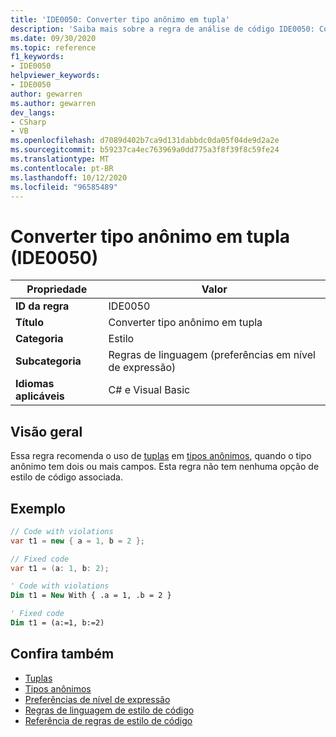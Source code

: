 ```yaml
---
title: 'IDE0050: Converter tipo anônimo em tupla'
description: 'Saiba mais sobre a regra de análise de código IDE0050: Converter tipo anônimo em tupla'
ms.date: 09/30/2020
ms.topic: reference
f1_keywords:
- IDE0050
helpviewer_keywords:
- IDE0050
author: gewarren
ms.author: gewarren
dev_langs:
- CSharp
- VB
ms.openlocfilehash: d7089d402b7ca9d131dabbdc0da05f04de9d2a2e
ms.sourcegitcommit: b59237ca4ec763969a0dd775a3f8f39f8c59fe24
ms.translationtype: MT
ms.contentlocale: pt-BR
ms.lasthandoff: 10/12/2020
ms.locfileid: "96585489"
---
```

# <a name="convert-anonymous-type-to-tuple-ide0050"></a>Converter tipo anônimo em tupla (IDE0050)

|Propriedade|Valor|
|-|-|
| **ID da regra** | IDE0050 |
| **Título** | Converter tipo anônimo em tupla |
| **Categoria** | Estilo |
| **Subcategoria** | Regras de linguagem (preferências em nível de expressão) |
| **Idiomas aplicáveis** | C# e Visual Basic |

## <a name="overview"></a>Visão geral

Essa regra recomenda o uso de [tuplas](../../../csharp/language-reference/builtin-types/value-tuples.md) em [tipos anônimos](../../../csharp/programming-guide/classes-and-structs/anonymous-types.md), quando o tipo anônimo tem dois ou mais campos. Esta regra não tem nenhuma opção de estilo de código associada.

## <a name="example"></a>Exemplo

```csharp
// Code with violations
var t1 = new { a = 1, b = 2 };

// Fixed code
var t1 = (a: 1, b: 2);
```

```vb
' Code with violations
Dim t1 = New With { .a = 1, .b = 2 }

' Fixed code
Dim t1 = (a:=1, b:=2)
```

## <a name="see-also"></a>Confira também

- [Tuplas](../../../csharp/language-reference/builtin-types/value-tuples.md)
- [Tipos anônimos](../../../csharp/programming-guide/classes-and-structs/anonymous-types.md)
- [Preferências de nível de expressão](expression-level-preferences.md)
- [Regras de linguagem de estilo de código](language-rules.md)
- [Referência de regras de estilo de código](index.md)
